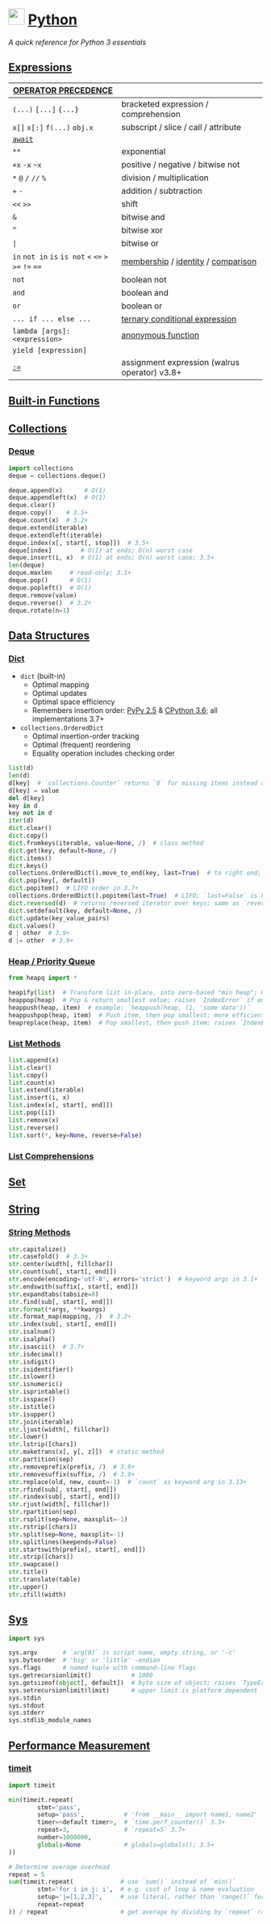 <img src="https://www.python.org/static/img/python-logo-large.png" width="32"
/> [Python](https://docs.python.org/3/index.html)
===========

_A quick reference for Python 3 essentials_

## [Expressions](https://docs.python.org/3/reference/expressions.html)
| [OPERATOR PRECEDENCE](https://docs.python.org/3/reference/expressions.html#operator-summary) |   |
|----------------------------------------------------------------------------------------------|---|
| `(...)` `[...]` `{...}` | bracketed expression / comprehension
| `x[]` `x[:]` `f(...)` `obj.x` | subscript / slice / call / attribute
| [`await`](https://docs.python.org/3/library/asyncio.html)
| `**` | exponential
| `+x` `-x` `~x` | positive / negative / bitwise not 
| `*` `@` `/` `//` `%` | division / multiplication
| `+` `-` | addition / subtraction
| `<<` `>>` | shift
| `&` | bitwise and
| `^` | bitwise xor
| `\|` | bitwise or
| `in` `not in` `is` `is not` `<` `<=` `>` `>=` `!=` `==` | [membership](https://docs.python.org/3/reference/expressions.html#membership-test-operations) / [identity](https://docs.python.org/3/reference/expressions.html#is-not) / [comparison](https://docs.python.org/3/reference/expressions.html#comparisons)
| `not` | boolean not
| `and` | boolean and
| `or`  | boolean or
| `... if ... else ...` | [ternary conditional expression](https://docs.python.org/3/reference/expressions.html#conditional-expressions)
| `lambda [args]: <expression>` | [anonymous function](https://docs.python.org/3/tutorial/controlflow.html#lambda-expressions)
| `yield [expression]`
| [`:=`](https://peps.python.org/pep-0572/) | assignment expression (walrus operator) v3.8+

## [Built-in Functions](https://docs.python.org/3/library/functions.html)

## [Collections](https://docs.python.org/3/library/collections.html)

### [Deque](https://docs.python.org/3/library/collections.html#deque-objects)

```python
import collections
deque = collections.deque()

deque.append(x)      # O(1)
deque.appendleft(x)  # O(1)
deque.clear()
deque.copy()    # 3.5+
deque.count(x)  # 3.2+
deque.extend(iterable)
deque.extendleft(iterable)
deque.index(x[, start[, stop]])  # 3.5+
deque[index]        # O(1) at ends; O(n) worst case
deque.insert(i, x)  # O(1) at ends; O(n) worst case; 3.5+
len(deque)
deque.maxlen     # read-only; 3.1+
deque.pop()      # O(1)
deque.popleft()  # O(1)
deque.remove(value)
deque.reverse()  # 3.2+
deque.rotate(n=1)
```

## [Data Structures](https://docs.python.org/3/tutorial/datastructures.html)

### [Dict](https://docs.python.org/3/library/stdtypes.html#mapping-types-dict)

* `dict` (built-in)
  - Optimal mapping
  - Optimal updates
  - Optimal space efficiency
  - Remembers insertion order: [PyPy 2.5](https://doc.pypy.org/en/latest/release-2.5.0.html#highlights) & [CPython 3.6](https://docs.python.org/3.6/whatsnew/changelog.html#id135); all implementations 3.7+
* `collections.OrderedDict`
  - Optimal insertion-order tracking
  - Optimal (frequent) reordering
  - Equality operation includes checking order

```py
list(d)
len(d)
d[key]  # `collections.Counter` returns `0` for missing items instead of raising `KeyError`
d[key] = value
del d[key]
key in d
key not in d
iter(d)
dict.clear()
dict.copy()
dict.fromkeys(iterable, value=None, /)  # class method
dict.get(key, default=None, /)
dict.items()
dict.keys()
collections.OrderedDict().move_to_end(key, last=True)  # to right end; `last=False` to beginning; raises `KeyError`
dict.pop(key[, default])
dict.popitem()  # LIFO order in 3.7+
collections.OrderedDict().popitem(last=True)  # LIFO; `last=False` is FIFO
dict.reversed(d)  # returns reversed iterator over keys; same as `reversed(d.keys())`; 3.8+
dict.setdefault(key, default=None, /)
dict.update(key_value_pairs)
dict.values()
d | other  # 3.9+
d |= other  # 3.9+
```

### [Heap / Priority Queue](https://docs.python.org/3/library/heapq.html)
```python
from heapq import *

heapify(list)  # Transform list in-place, into zero-based "min heap"; O(n) time
heappop(heap)  # Pop & return smallest value; raises `IndexError` if empty
heappush(heap, item)  # example: `heappush(heap, (1, 'some data'))`
heappushpop(heap, item)  # Push item, then pop smallest; more efficient than `heappush(); heappop()`
heapreplace(heap, item)  # Pop smallest, then push item; raises `IndexError` if empty
```

### [List Methods](https://docs.python.org/3/tutorial/datastructures.html#more-on-lists)
```python
list.append(x)
list.clear()
list.copy()
list.count(x)
list.extend(iterable)
list.insert(i, x)
list.index(x[, start[, end]])
list.pop([i])
list.remove(x)
list.reverse()
list.sort(*, key=None, reverse=False)
```

### [List Comprehensions](https://docs.python.org/3/tutorial/datastructures.html#list-comprehensions)

## [Set](https://docs.python.org/3/library/stdtypes.html#set)

## [String](https://docs.python.org/3/library/stdtypes.html#text-sequence-type-str)

### [String Methods](https://docs.python.org/3/library/stdtypes.html#string-methods)

```python
str.capitalize()
str.casefold()  # 3.3+
str.center(width[, fillchar])
str.count(sub[, start[, end]])
str.encode(encoding='utf-8', errors='strict')  # keyword args in 3.1+
str.endswith(suffix[, start[, end]])
str.expandtabs(tabsize=8)
str.find(sub[, start[, end]])
str.format(*args, **kwargs)
str.format_map(mapping, /)  # 3.2+
str.index(sub[, start[, end]])
str.isalnum()
str.isalpha()
str.isascii()  # 3.7+
str.isdecimal()
str.isdigit()
str.isidentifier()
str.islower()
str.isnumeric()
str.isprintable()
str.isspace()
str.istitle()
str.isupper()
str.join(iterable)
str.ljust(width[, fillchar])
str.lower()
str.lstrip([chars])
str.maketrans(x[, y[, z]])  # static method
str.partition(sep)
str.removeprefix(prefix, /)  # 3.9+
str.removesuffix(suffix, /)  # 3.9+
str.replace(old, new, count=-1)  # `count` as keyword arg in 3.13+
str.rfind(sub[, start[, end]])
str.rindex(sub[, start[, end]])
str.rjust(width[, fillchar])
str.rpartition(sep)
str.rsplit(sep=None, maxsplit=-1)
str.rstrip([chars])
str.split(sep=None, maxsplit=-1)
str.splitlines(keepends=False)
str.startswith(prefix[, start[, end]])
str.strip([chars])
str.swapcase()
str.title()
str.translate(table)
str.upper()
str.zfill(width)
```

## [Sys](https://docs.python.org/3/library/sys.html)
```python
import sys

sys.argv       # `arg[0]` is script name, empty string, or '-c'
sys.byteorder  # 'big' or 'little' -endian
sys.flags      # named tuple with command-line flags
sys.getrecursionlimit()           # 1000
sys.getsizeof(object[, default])  # byte size of object; raises `TypeError` if no size & missing `default`
sys.setrecursionlimit(limit)      # upper limit is platform dependent
sys.stdin
sys.stdout
sys.stderr
sys.stdlib_module_names
```

## [Performance Measurement](https://docs.python.org/3/tutorial/stdlib.html#performance-measurement)
### [timeit](https://docs.python.org/3/library/timeit.html)
```python
import timeit

min(timeit.repeat(
        stmt='pass',
        setup='pass',           # 'from __main__ import name1, name2'
        timer=<default timer>,  # `time.perf_counter()` 3.3+
        repeat=3,               # `repeat=5` 3.7+
        number=1000000,
        globals=None            # globals=globals(); 3.5+
))

# Determine average overhead
repeat = 5
sum(timeit.repeat(             # use `sum()` instead of `min()`
        stmt='for i in j: i',  # e.g. cost of loop & name evaluation
        setup='j=[1,2,3]',     # use literal, rather than `range()` for speed
        repeat=repeat
)) / repeat                    # get average by dividing by `repeat` rate
```
